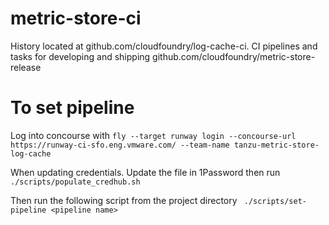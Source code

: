 # metric-store-ci

History located at github.com/cloudfoundry/log-cache-ci.
CI pipelines and tasks for developing and shipping github.com/cloudfoundry/metric-store-release

# To set pipeline

Log into concourse with
```fly --target runway login --concourse-url https://runway-ci-sfo.eng.vmware.com/ --team-name tanzu-metric-store-log-cache```

When updating credentials. Update the file in 1Password then run
``` ./scripts/populate_credhub.sh```

Then run the following script from the project directory
``` ./scripts/set-pipeline <pipeline name>```
